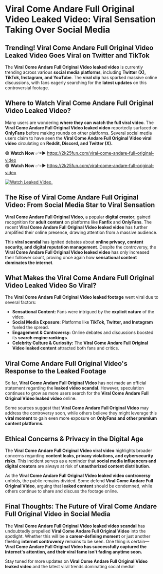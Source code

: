 # Viral Come Andare Full Original Video Leaked Video: Viral Sensation Taking Over Social Media

## **Trending! Viral Come Andare Full Original Video Leaked Video Goes Viral on Twitter and TikTok**
The **Viral Come Andare Full Original Video leaked video** is currently trending across various **social media platforms**, including **Twitter (X), TikTok, Instagram, and YouTube**. The **viral clip** has sparked massive online discussions, with fans eagerly searching for the **latest updates** on this controversial footage.

## **Where to Watch Viral Come Andare Full Original Video Leaked Video?**
Many users are wondering **where they can watch the full viral video**. The **Viral Come Andare Full Original Video leaked video** reportedly surfaced on **OnlyFans** before making rounds on other platforms. Several social media users claim to have seen the **Viral Come Andare Full Original Video viral video** circulating on **Reddit, Discord, and Twitter (X).**

🟢 **Watch Now** ✅=► https://2k25fun.com/viral-come-andare-full-original-video  
🟢 **Watch Now** ✅=► https://2k25fun.com/viral-come-andare-full-original-video  

[![Watch Leaked Video.](https://miro.medium.com/v2/resize:fit:828/format:webp/1*cilzJN44JGOrTw9NJCrNHA.gif "Watch Leaked Video")](https://2k25fun.com/viral-come-andare-full-original-video)

## **The Rise of Viral Come Andare Full Original Video: From Social Media Star to Viral Sensation**
**Viral Come Andare Full Original Video**, a popular **digital creator**, gained recognition for **adult content** on platforms like **Fanfix** and **OnlyFans**. The recent **Viral Come Andare Full Original Video leaked video** has further amplified their online presence, drawing attention from a massive audience.

This **viral scandal** has ignited debates about **online privacy, content security, and digital reputation management**. Despite the controversy, the **Viral Come Andare Full Original Video leaked video** has only increased their follower count, proving once again how **sensational content dominates the internet**.

## **What Makes the Viral Come Andare Full Original Video Leaked Video So Viral?**
The **Viral Come Andare Full Original Video leaked footage** went viral due to several factors:
- **Sensational Content:** Fans were intrigued by the **explicit nature** of the video.
- **Social Media Exposure:** Platforms like **TikTok, Twitter, and Instagram** fueled the spread.
- **Engagement & Controversy:** Online debates and discussions boosted its **search engine rankings**.
- **Celebrity Culture & Curiosity:** The **Viral Come Andare Full Original Video leaked content** attracted both fans and critics.

## **Viral Come Andare Full Original Video's Response to the Leaked Footage**
So far, **Viral Come Andare Full Original Video** has not made an official statement regarding the **leaked video scandal**. However, speculation continues to grow as more users search for the **Viral Come Andare Full Original Video leaked video** online.

Some sources suggest that **Viral Come Andare Full Original Video** may address the controversy soon, while others believe they might leverage this **viral moment** to gain even more exposure on **OnlyFans and other premium content platforms**.

## **Ethical Concerns & Privacy in the Digital Age**
The **Viral Come Andare Full Original Video viral video** highlights broader concerns regarding **content leaks, privacy violations, and cybersecurity risks**. This incident serves as a reminder that **social media influencers and digital creators** are always at risk of **unauthorized content distribution**.

As the **Viral Come Andare Full Original Video leaked video controversy** unfolds, the public remains divided. Some defend **Viral Come Andare Full Original Video**, arguing that **leaked content** should be condemned, while others continue to share and discuss the footage online.

## **Final Thoughts: The Future of Viral Come Andare Full Original Video in Social Media**
The **Viral Come Andare Full Original Video leaked video scandal** has undoubtedly propelled **Viral Come Andare Full Original Video** into the spotlight. Whether this will be a **career-defining moment** or just another fleeting **internet controversy** remains to be seen. One thing is certain—**Viral Come Andare Full Original Video has successfully captured the internet's attention, and their viral fame isn't fading anytime soon.**

Stay tuned for more updates on **Viral Come Andare Full Original Video leaked video** and the latest viral trends dominating social media!